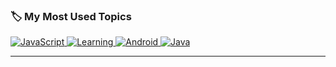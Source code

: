 ### 🏷️ My Most Used Topics

<div>
  <a href="https://github.com/Ilyas-exe?tab=repositories&q=topic%3Ajavascript">
    <img src="https://img.shields.io/badge/javascript-%23323330.svg?style=for-the-badge&logo=javascript&logoColor=%23F7DF1E" alt="JavaScript"/>
  </a>
  <a href="https://github.com/Ilyas-exe?tab=repositories&q=topic%3Alearning">
    <img src="https://img.shields.io/badge/learning-blue?style=for-the-badge" alt="Learning"/>
  </a>
  <a href="https://github.com/Ilyas-exe?tab=repositories&q=topic%3Aandroid">
    <img src="https://img.shields.io/badge/android-%233DDC84.svg?style=for-the-badge&logo=android&logoColor=white" alt="Android"/>
  </a>
  <a href="https://github.com/Ilyas-exe?tab=repositories&q=topic%3Ajava">
    <img src="https://img.shields.io/badge/java-%23ED8B00.svg?style=for-the-badge&logo=openjdk&logoColor=white" alt="Java"/>
  </a>
</div>

---
